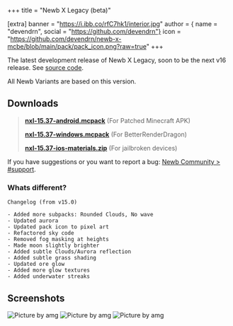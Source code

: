 +++
title = "Newb X Legacy (beta)"

[extra]
banner = "https://i.ibb.co/rfC7hk1/interior.jpg"
author = { name = "devendrn", social = "https://github.com/devendrn"}
icon = "https://github.com/devendrn/newb-x-mcbe/blob/main/pack/pack_icon.png?raw=true"
+++

The latest development release of Newb X Legacy, soon to be the next v16 release.
See [source code](https://github.com/devendrn/newb-x-mcbe).

All Newb Variants are based on this version.

## Downloads

> **[nxl-15.37-android.mcpack](https://github.com/devendrn/newb-shader/releases/download/v15/newb-x-legacy-15.37-android.mcpack)** (For Patched Minecraft APK)
> 
> **[nxl-15.37-windows.mcpack](https://github.com/devendrn/newb-shader/releases/download/v15/newb-x-legacy-15.37-windows.mcpack)** (For BetterRenderDragon)
> 
> **[nxl-15.37-ios-materials.zip](https://github.com/devendrn/newb-shader/releases/download/v15/newb-x-legacy-15.37-ios-materials.zip)** (For jailbroken devices)
> 

If you have suggestions or you want to report a bug: [Newb Community > #support](https://discord.com/channels/844591537430069279/1125004721585934356).

### Whats different? 

```
Changelog (from v15.0)

- Added more subpacks: Rounded Clouds, No wave
- Updated aurora
- Updated pack icon to pixel art
- Refactored sky code
- Removed fog masking at heights
- Made moon slightly brighter
- Added subtle Clouds/Aurora reflection
- Added subtle grass shading
- Updated ore glow
- Added more glow textures
- Added underwater streaks
```

## Screenshots

![Picture by amg](https://github.com/devendrn/newb-shader/assets/91605478/d9d92da6-fcb4-4f1f-be10-628dc316a9d8)
![Picture by amg](https://github.com/devendrn/newb-shader/assets/91605478/c7f69d69-5086-4068-b8a9-20e97edf1d53)
![Picture by amg](https://github.com/devendrn/newb-shader/assets/91605478/2b4a17f7-4daa-4c1d-b319-20878d2a329f)
